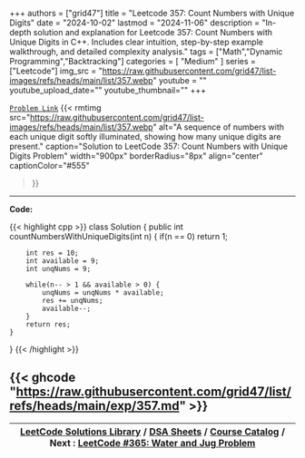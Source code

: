 
+++
authors = ["grid47"]
title = "Leetcode 357: Count Numbers with Unique Digits"
date = "2024-10-02"
lastmod = "2024-11-06"
description = "In-depth solution and explanation for Leetcode 357: Count Numbers with Unique Digits in C++. Includes clear intuition, step-by-step example walkthrough, and detailed complexity analysis."
tags = ["Math","Dynamic Programming","Backtracking"]
categories = [
    "Medium"
]
series = ["Leetcode"]
img_src = "https://raw.githubusercontent.com/grid47/list-images/refs/heads/main/list/357.webp"
youtube = ""
youtube_upload_date=""
youtube_thumbnail=""
+++



[`Problem Link`](https://leetcode.com/problems/count-numbers-with-unique-digits/description/)
{{< rmtimg 
    src="https://raw.githubusercontent.com/grid47/list-images/refs/heads/main/list/357.webp" 
    alt="A sequence of numbers with each unique digit softly illuminated, showing how many unique digits are present."
    caption="Solution to LeetCode 357: Count Numbers with Unique Digits Problem"
    width="900px"
    borderRadius="8px"
    align="center" 
    captionColor="#555"
>}}
---
**Code:**

{{< highlight cpp >}}
class Solution {
    public int countNumbersWithUniqueDigits(int n) {
        if(n == 0) return 1;
        
        int res = 10;
        int available = 9;
        int unqNums = 9;
        
        while(n-- > 1 && available > 0) {
            unqNums = unqNums * available;
            res += unqNums;
            available--;
        }
        return res;
    }
}
{{< /highlight >}}

{{< ghcode "https://raw.githubusercontent.com/grid47/list/refs/heads/main/exp/357.md" >}}
---

| [LeetCode Solutions Library](https://grid47.xyz/leetcode/) / [DSA Sheets](https://grid47.xyz/sheets/) / [Course Catalog](https://grid47.xyz/courses/) / Next : [LeetCode #365: Water and Jug Problem](https://grid47.xyz/leetcode/solution-365-water-and-jug-problem/) |
| --- |
